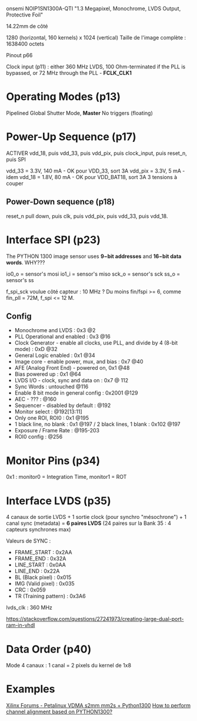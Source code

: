 onsemi
NOIP1SN1300A-QTI
"1.3 Megapixel, Monochrome, LVDS Output, Protective Foil"

14.22mm de côté

1280 (horizontal, 160 kernels) x 1024 (vertical)
Taille de l'image complète : 1638400 octets

Pinout p66

Clock input (p11) : either 360 MHz LVDS, 100 Ohm-terminated if the PLL is bypassed, or 72 MHz through the PLL - **FCLK_CLK1**

# Operating Modes (p13)

Pipelined Global Shutter Mode, **Master** 
No triggers (floating)
# Power-Up Sequence (p17)

ACTIVER vdd_18, puis vdd_33, puis vdd_pix, puis clock_input, puis reset_n, puis SPI

vdd_33 = 3.3V, 140 mA - OK pour VDD_33, sort 3A
vdd_pix = 3.3V, 5 mA - idem
vdd_18 = 1.8V, 80 mA - OK pour VDD_BAT18, sort 3A
3 tensions à couper

## Power-Down sequence (p18)

reset_n pull down, puis clk, puis vdd_pix, puis vdd_33, puis vdd_18.
# Interface SPI (p23)

The PYTHON 1300 image sensor uses **9−bit addresses** and **16−bit data words**.
WHY???

io0_o = sensor's mosi
io1_i = sensor's miso
sck_o = sensor's sck
ss_o = sensor's ss

f_spi_sck voulue côté capteur : 10 MHz ?
Du moins fin/fspi >= 6, comme fin_pll = 72M, f_spi <= 12 M.
## Config

- Monochrome and LVDS : 0x3 @2
- PLL Operational and enabled : 0x3 @16
- Clock Generator - enable all clocks, use PLL, and divide by 4 (8-bit mode) : 0xD @32
- General Logic enabled : 0x1 @34
- Image core - enable power, mux, and bias : 0x7 @40
- AFE (Analog Front End) - powered on, 0x1 @48
- Bias powered up : 0x1 @64
- LVDS I/O - clock, sync and data on : 0x7 @ 112
- Sync Words : untouched @116
- Enable 8 bit mode in general config : 0x2001 @129 
- AEC - ??? : @160
- Sequencer - disabled by default : @192
- Monitor select : @192[13:11]
- Only one ROI, ROI0 : 0x1 @195
- 1 black line, no blank : 0x1 @197 / 2 black lines, 1 blank : 0x102 @197
- Exposure / Frame Rate : @195-203
- ROI0 config : @256

# Monitor Pins (p34)

0x1 : monitor0 = Integration Time, monitor1 = ROT

# Interface LVDS (p35)

4 canaux de sortie LVDS + 1 sortie clock (pour synchro "mésochrone") + 1 canal sync (metadata) = **6 paires LVDS** (24 paires sur la Bank 35 : 4 capteurs synchrones max)

Valeurs de SYNC : 
- FRAME_START : 0x2AA
- FRAME_END : 0x32A
- LINE_START : 0x0AA
- LINE_END : 0x22A
- BL (Black pixel) : 0x015 
- IMG (Valid pixel) : 0x035
- CRC : 0x059
- TR (Training pattern) : 0x3A6

lvds_clk : 360 MHz

https://stackoverflow.com/questions/27241973/creating-large-dual-port-ram-in-vhdl
# Data Order (p40)

Mode 4 canaux : 1 canal = 2 pixels du kernel de 1x8

# Examples

[Xilinx Forums - Petalinux VDMA s2mm mm2s + Python1300](https://support.xilinx.com/s/question/0D52E00006iHu6WSAS/petalinux-vdma-s2mm-mm2s-python1300?language=en_US)
[How to perform channel alignment based on PYTHON1300?](https://community.onsemi.com/s/question/0D54V00007gHJrrSAG/how-to-perform-channel-alignment-based-on-python1300)
